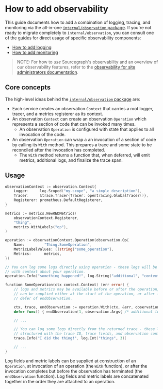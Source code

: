 # How to add observability

This guide documents how to add a combination of logging, tracing, and monitoring via the all-in-one [`internal/observation` package](https://sourcegraph.com/github.com/sourcegraph/sourcegraph/-/tree/internal/observation).
If you're not ready to migrate completely to `internal/observation`, you can consult one of the guides for direct usage of specific observability components:

- [How to add logging](add_logging.md)
- [How to add monitoring](add_monitoring.md)

> NOTE: For how to *use* Sourcegraph's observability and an overview of our observability features, refer to the [observability for site administrators documentation](../../admin/observability/index.md).

## Core concepts

The high-level ideas behind the [`internal/observation` package](https://sourcegraph.com/github.com/sourcegraph/sourcegraph/-/tree/internal/observation) are:

- Each service creates an observation `Context` that carries a root logger, tracer, and a metrics registerer as its context.
- An observation `Context` can create an observation `Operation` which represents a section of code that can be invoked many times.
  - An observation `Operation` is configured with state that applies to all invocation of the code.
- An observation `Operation` can wrap a an invocation of a section of code by calling its `With` method. This prepares a trace and some state to be reconciled after the invocation has completed.
  - The `With` method returns a function that, when deferred, will emit metrics, additional logs, and finalize the trace span.

## Usage

```go
observationContext := observation.Context{
    Logger:     log.Scoped("my-scope", "a simple description"),
    Tracer:     &trace.Tracer{Tracer: opentracing.GlobalTracer()},
    Registerer: prometheus.DefaultRegisterer,
}

metrics := metrics.NewREDMetrics(
    observationContext.Registerer,
    "thing",
    metrics.WithLabels("op"),
)

operation := observationContext.Operation(observation.Op{
    Name:         "Thing.SomeOperation",
    MetricLabelValues: []string{"some_operation"},
    Metrics:      metrics,
})

// You can log some logs directly using operation - these logs will be structured
// with context about your operation.
operation.Info("something happened!", log.String("additional", "context"))

function SomeOperation(ctx context.Context) (err error) {
    // logs and metrics may be available before or after the operation, so they
    // can be supplied either at the start of the operation, or after in the
    // defer of endObservation.

    ctx, trace, endObservation := operation.With(ctx, &err, observation.Args{ /* logs and metrics */ })
    defer func() { endObservation(1, observation.Args{ /* additional logs and metrics */ }) }()

    // ...

    // You can log some logs directly from the returned trace - these logs will be
    // structured with the trace ID, trace fields, and observation context.
    trace.Info("I did the thing!", log.Int("things", 3))

    // ...
}
```

Log fields and metric labels can be supplied at construction of an `Operation`, at invocation of an operation (the `With` function), or after the invocation completes but before the observation has terminated (the `endObservation` function). Log fields and metric labels are concatenated together in the order they are attached to an operation.
